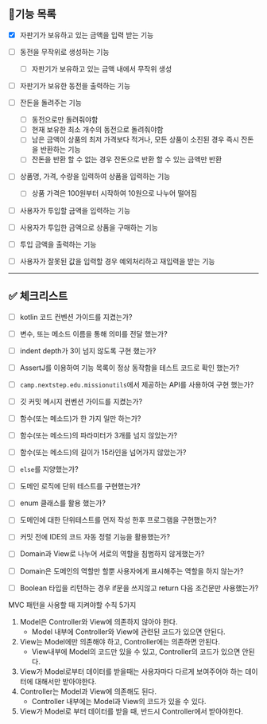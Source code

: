 ## 🎯기능 목록

- [x] 자판기가 보유하고 있는 금액을 입력 받는 기능
- [ ] 동전을 무작위로 생성하는 기능
  - [ ] 자판기가 보유하고 있는 금액 내에서 무작위 생성
- [ ] 자판기가 보유한 동전을 출력하는 기능
- [ ] 잔돈을 돌려주는 기능
  - [ ] 동전으로만 돌려줘야함
  - [ ] 현재 보유한 최소 개수의 동전으로 돌려줘야함
  - [ ] 남은 금액이 상품의 최저 가격보다 적거나, 모든 상품이 소진된 경우 즉시 잔돈을 반환하는 기능
  - [ ] 잔돈을 반환 할 수 없는 경우 잔돈으로 반환 할 수 있는 금액만 반환
- [ ] 상품명, 가격, 수량을 입력하여 상품을 입력하는 기능
  - [ ] 상품 가격은 100원부터 시작하여 10원으로 나누어 떨어짐
- [ ] 사용자가 투입할 금액을 입력하는 기능
- [ ] 사용자가 투입한 금액으로 상품을 구매하는 기능
- [ ] 투입 금액을 출력하는 기능
- [ ] 사용자가 잘못된 값을 입력할 경우 예외처리하고 재입력을 받는 기능


---

## ✅ 체크리스트

- [ ] kotlin 코드 컨벤션 가이드를 지켰는가?
- [ ] 변수, 또는 메소드 이름을 통해 의미를 전달 했는가?
- [ ] indent depth가 3이 넘지 않도록 구현 했는가?
- [ ] AssertJ를 이용하여 기능 목록이 정상 동작함을 테스트 코드로 확인 했는가?
- [ ] `camp.nextstep.edu.missionutils`에서 제공하는 API를 사용하여 구현 했는가?
- [ ] 깃 커밋 메시지 컨벤션 가이드를 지켰는가?
- [ ] 함수(또는 메소드)가 한 가지 일만 하는가?
- [ ] 함수(또는 메소드)의 파라미터가 3개를 넘지 않았는가?
- [ ] 함수(또는 메소드)의 길이가 15라인을 넘어가지 않았는가?
- [ ] `else`를 지양했는가?
- [ ] 도메인 로직에 단위 테스트를 구현했는가?
- [ ] enum 클래스를 활용 했는가?
- [ ] 도메인에 대한 단위테스트를 먼저 작성 한후 프로그램을 구현했는가?
- [ ] 커밋 전에 IDE의 코드 자동 정렬 기능을 활용했는가?
- [ ] Domain과 View로 나누어 서로의 역할을 침범하지 않게했는가?
- [ ] Domain은 도메인의 역할만 할뿐 사용자에게 표시해주는 역할을 하지 않는가?
- [ ] Boolean 타입을 리턴하는 경우 if문을 쓰지않고 return 다음 조건문만 사용했는가?


MVC 패턴을 사용할 때 지켜야할 수칙 5가지

1. Model은 Controller와 View에 의존하지 않아야 한다.
    - Model 내부에 Controller와 View에 관련된 코드가 있으면 안된다.
2. View는 Model에만 의존해야 하고, Controller에는 의존하면 안된다.
    - View내부에 Model의 코드만 있을 수 있고, Controller의 코드가 있으면 안된다.
3. View가 Model로부터 데이터를 받을때는 사용자마다 다르게 보여주어야 하는 데이터에 대해서만 받아야한다.
4. Controller는 Model과 View에 의존해도 된다.
    - Controller 내부에는 Model과 View의 코드가 있을 수 있다.
5. View가 Model로 부터 데이터를 받을 때, 반드시 Controller에서 받아야한다.
